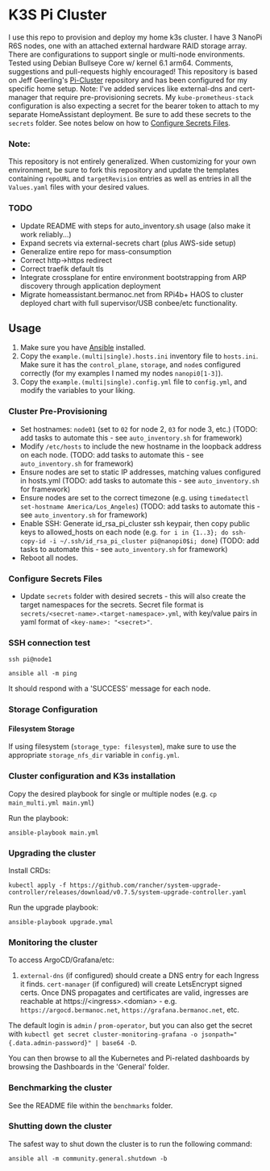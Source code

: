 # K3S Pi Cluster

I use this repo to provision and deploy my home k3s cluster. I have 3 NanoPi R6S nodes, one with an attached external hardware RAID storage array. There are configurations to support single or multi-node environments. Tested using Debian Bullseye Core w/ kernel 6.1 arm64. Comments, suggestions and pull-requests highly encouraged! This repository is based on Jeff Geerling's [Pi-Cluster](https://github.com/geerlingguy/pi-cluster) repository and has been configured for my specific home setup. Note: I've added services like external-dns and cert-manager that require pre-provisioning secrets. My `kube-prometheus-stack` configuration is also expecting a secret for the bearer token to attach to my separate HomeAssistant deployment. Be sure to add these secrets to the `secrets` folder. See notes below on how to [Configure Secrets Files](#configure-secrets-files).

### Note:
This repository is not entirely generalized. When customizing for your own environment, be sure to fork this repository and update the templates containing `repoURL` and `targetRevision` entries as well as entries in all the `Values.yaml` files with your desired values.

### TODO

- Update README with steps for auto_inventory.sh usage (also make it work reliably...)
- Expand secrets via external-secrets chart (plus AWS-side setup)
- Generalize entire repo for mass-consumption
- Correct http->https redirect
- Correct traefik default tls
- Integrate crossplane for entire environment bootstrapping from ARP discovery through application deployment
- Migrate homeassistant.bermanoc.net from RPi4b+ HAOS to cluster deployed chart with full supervisor/USB conbee/etc functionality.

## Usage

  1. Make sure you have [Ansible](https://docs.ansible.com/ansible/latest/installation_guide/intro_installation.html) installed.
  2. Copy the `example.(multi|single).hosts.ini` inventory file to `hosts.ini`. Make sure it has the `control_plane`, `storage`, and `node`s configured correctly (for my examples I named my nodes `nanopi0[1-3]`).
  3. Copy the `example.(multi|single).config.yml` file to `config.yml`, and modify the variables to your liking.

### Cluster Pre-Provisioning

- Set hostnames: `node01` (set to `02` for node 2, `03` for node 3, etc.) (TODO: add tasks to automate this - see `auto_inventory.sh` for framework)
- Modify `/etc/hosts` to include the new hostname in the loopback address on each node. (TODO: add tasks to automate this - see `auto_inventory.sh` for framework)
- Ensure nodes are set to static IP addresses, matching values configured in hosts.yml (TODO: add tasks to automate this - see `auto_inventory.sh` for framework)
- Ensure nodes are set to the correct timezone (e.g. using `timedatectl set-hostname America/Los_Angeles`) (TODO: add tasks to automate this - see `auto_inventory.sh` for framework)
- Enable SSH: Generate id_rsa_pi_cluster ssh keypair, then copy public keys to allowed_hosts on each node (e.g. `for i in {1..3}; do ssh-copy-id -i ~/.ssh/id_rsa_pi_cluster pi@nanopi0$i; done`) (TODO: add tasks to automate this - see `auto_inventory.sh` for framework)
- Reboot all nodes.

### Configure Secrets Files

- Update `secrets` folder with desired secrets - this will also create the target namespaces for the secrets. Secret file format is `secrets/<secret-name>.<target-namespace>.yml`, with key/value pairs in yaml format of `<key-name>: "<secret>"`.

### SSH connection test


```
ssh pi@node1
```

```
ansible all -m ping
```

It should respond with a 'SUCCESS' message for each node.

### Storage Configuration

#### Filesystem Storage

If using filesystem (`storage_type: filesystem`), make sure to use the appropriate `storage_nfs_dir` variable in `config.yml`.

### Cluster configuration and K3s installation

Copy the desired playbook for single or multiple nodes (e.g. `cp main_multi.yml main.yml`)

Run the playbook:

```
ansible-playbook main.yml
```

### Upgrading the cluster

Install CRDs:
```
kubectl apply -f https://github.com/rancher/system-upgrade-controller/releases/download/v0.7.5/system-upgrade-controller.yaml
```

Run the upgrade playbook:

```
ansible-playbook upgrade.ymal
```

### Monitoring the cluster

To access ArgoCD/Grafana/etc:

  1. `external-dns` (if configured) should create a DNS entry for each Ingress it finds. `cert-manager` (if configured) will create LetsEncrypt signed certs. Once DNS propagates and certificates are valid, ingresses are reachable at https://\<ingress\>.\<domian\> - e.g. `https://argocd.bermanoc.net`, `https://grafana.bermanoc.net`, etc.

The default login is `admin` / `prom-operator`, but you can also get the secret with `kubectl get secret cluster-monitoring-grafana -o jsonpath="{.data.admin-password}" | base64 -D`.

You can then browse to all the Kubernetes and Pi-related dashboards by browsing the Dashboards in the 'General' folder.

### Benchmarking the cluster

See the README file within the `benchmarks` folder.

### Shutting down the cluster

The safest way to shut down the cluster is to run the following command:

```
ansible all -m community.general.shutdown -b
```
